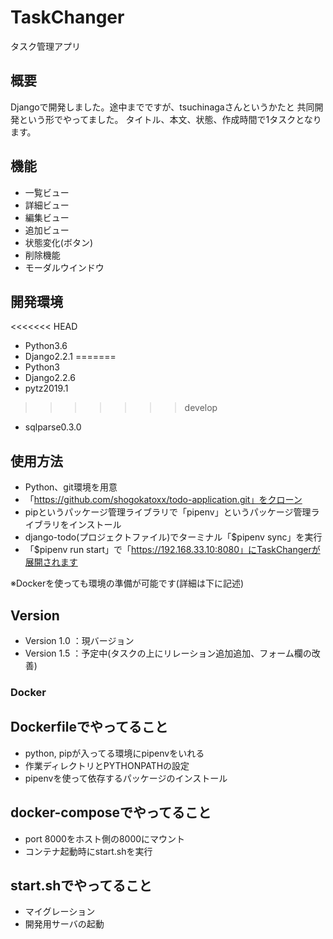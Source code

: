 # TaskChanger

タスク管理アプリ

## 概要

Djangoで開発しました。途中までですが、tsuchinagaさんというかたと
共同開発という形でやってました。
タイトル、本文、状態、作成時間で1タスクとなります。


## 機能
- 一覧ビュー
- 詳細ビュー
- 編集ビュー
- 追加ビュー
- 状態変化(ボタン)
- 削除機能
- モーダルウインドウ

## 開発環境

<<<<<<< HEAD
- Python3.6
- Django2.2.1
=======
- Python3
- Django2.2.6
- pytz2019.1
>>>>>>> develop
- sqlparse0.3.0

## 使用方法
- Python、git環境を用意
- 「https://github.com/shogokatoxx/todo-application.git」をクローン
- pipというパッケージ管理ライブラリで「pipenv」というパッケージ管理ライブラリをインストール
- django-todo(プロジェクトファイル)でターミナル「$pipenv sync」を実行
- 「$pipenv run start」で「https://192.168.33.10:8080」にTaskChangerが展開されます

※Dockerを使っても環境の準備が可能です(詳細は下に記述)

## Version
- Version 1.0 ：現バージョン
- Version 1.5 ：予定中(タスクの上にリレーション追加追加、フォーム欄の改善)

### Docker

## Dockerfileでやってること
* python, pipが入ってる環境にpipenvをいれる
* 作業ディレクトリとPYTHONPATHの設定
* pipenvを使って依存するパッケージのインストール

## docker-composeでやってること
* port 8000をホスト側の8000にマウント
* コンテナ起動時にstart.shを実行

## start.shでやってること
* マイグレーション
* 開発用サーバの起動
